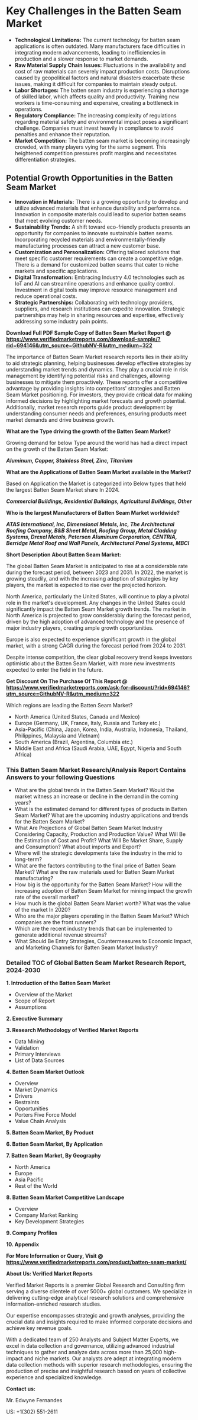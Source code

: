 <p class="">    <h1>Key Challenges in the Batten Seam Market</h1>    <ul>        <li>            <strong>Technological Limitations:</strong> The current technology for batten seam applications is often outdated. Many manufacturers face difficulties in integrating modern advancements, leading to inefficiencies in production and a slower response to market demands.        </li>        <li>            <strong>Raw Material Supply Chain Issues:</strong> Fluctuations in the availability and cost of raw materials can severely impact production costs. Disruptions caused by geopolitical factors and natural disasters exacerbate these issues, making it difficult for companies to maintain steady output.        </li>        <li>            <strong>Labor Shortages:</strong> The batten seam industry is experiencing a shortage of skilled labor, which affects quality and productivity. Training new workers is time-consuming and expensive, creating a bottleneck in operations.        </li>        <li>            <strong>Regulatory Compliance:</strong> The increasing complexity of regulations regarding material safety and environmental impact poses a significant challenge. Companies must invest heavily in compliance to avoid penalties and enhance their reputation.        </li>        <li>            <strong>Market Competition:</strong> The batten seam market is becoming increasingly crowded, with many players vying for the same segment. This heightened competition pressures profit margins and necessitates differentiation strategies.        </li>    </ul>        <h2>Potential Growth Opportunities in the Batten Seam Market</h1>    <ul>        <li>            <strong>Innovation in Materials:</strong> There is a growing opportunity to develop and utilize advanced materials that enhance durability and performance. Innovation in composite materials could lead to superior batten seams that meet evolving customer needs.        </li>        <li>            <strong>Sustainability Trends:</strong> A shift toward eco-friendly products presents an opportunity for companies to innovate sustainable batten seams. Incorporating recycled materials and environmentally-friendly manufacturing processes can attract a new customer base.        </li>        <li>            <strong>Customization and Personalization:</strong> Offering tailored solutions that meet specific customer requirements can create a competitive edge. There is a demand for customized batten seams that cater to niche markets and specific applications.        </li>        <li>            <strong>Digital Transformation:</strong> Embracing Industry 4.0 technologies such as IoT and AI can streamline operations and enhance quality control. Investment in digital tools may improve resource management and reduce operational costs.        </li>        <li>            <strong>Strategic Partnerships:</strong> Collaborating with technology providers, suppliers, and research institutions can expedite innovation. Strategic partnerships may help in sharing resources and expertise, effectively addressing some industry pain points.        </li>    </ul></p><p class=""><strong>Download Full PDF Sample Copy of Batten Seam Market Report @ <a href="https://www.verifiedmarketreports.com/download-sample/?rid=694146&utm_source=GithubNV-R&utm_medium=322" target="_blank">https://www.verifiedmarketreports.com/download-sample/?rid=694146&utm_source=GithubNV-R&utm_medium=322</a></strong></p><p>The importance of&nbsp;Batten Seam Market research reports lies in their ability to aid strategic planning, helping businesses develop effective strategies by understanding market trends and dynamics. They play a crucial role in risk management by identifying potential risks and challenges, allowing businesses to mitigate them proactively. These reports offer a competitive advantage by providing insights into competitors' strategies and Batten Seam Market positioning. For investors, they provide critical data for making informed decisions by highlighting market forecasts and growth potential. Additionally, market research reports guide product development by understanding consumer needs and preferences, ensuring products meet market demands and drive business growth.</p><p><strong>What are the&nbsp;Type driving the growth of the Batten Seam Market?</strong></p><p id="" class="">Growing demand for below Type around the world has had a direct impact on the growth of the Batten Seam Market:</p><p class=""><em><strong>Aluminum, Copper, Stainless Steel, Zinc, Titanium</strong></em></p><p class=""><strong>What are the&nbsp;Applications&nbsp;of Batten Seam Market available in the Market?</strong></p><p id="" class="">Based on Application the Market is categorized into Below types that held the largest Batten Seam Market share In 2024.</p><p class=""><em><strong>Commercial Buildings, Residential Buildings, Agricultural Buildings, Other</strong></em></p><p class=""><strong>Who is the largest Manufacturers of Batten Seam Market worldwide?</strong></p><p><em><strong>ATAS International, Inc, Dimensional Metals, Inc, The Architectural Roofing Company, B&B Sheet Metal, Roofing Group, Metal Cladding Systems, Drexel Metals, Petersen Aluminum Corporation, CENTRIA, Berridge Metal Roof and Wall Panels, Architectural Panel Systems, MBCI</strong></em></p><p id="" class=""><strong>Short Description About Batten Seam Market:</strong></p><p>The global Batten Seam Market is anticipated to rise at a considerable rate during the forecast period, between 2023 and 2031. In 2022, the market is growing steadily, and with the increasing adoption of strategies by key players, the market is expected to rise over the projected horizon.</p><p>North America, particularly the United States, will continue to play a pivotal role in the market's development. Any changes in the United States could significantly impact the Batten Seam Market growth trends. The market in North America is projected to grow considerably during the forecast period, driven by the high adoption of advanced technology and the presence of major industry players, creating ample growth opportunities.</p><p>Europe is also expected to experience significant growth in the global market, with a strong CAGR during the forecast period from 2024 to 2031.</p><p>Despite intense competition, the clear global recovery trend keeps investors optimistic about the Batten Seam Market, with more new investments expected to enter the field in the future.</p><p id="" class=""><strong>Get Discount On The Purchase Of This Report @ <a href="https://www.verifiedmarketreports.com/ask-for-discount/?rid=694146?utm_source=GithubNV-R&utm_medium=322" target="_blank">https://www.verifiedmarketreports.com/ask-for-discount/?rid=694146?utm_source=GithubNV-R&utm_medium=322</a></strong></p><p class="">Which regions are leading the Batten Seam Market?</p><ul><li>North America (United States, Canada and Mexico)</li><li>Europe (Germany, UK, France, Italy, Russia and Turkey etc.)</li><li>Asia-Pacific (China, Japan, Korea, India, Australia, Indonesia, Thailand, Philippines, Malaysia and Vietnam)</li><li>South America (Brazil, Argentina, Columbia etc.)</li><li>Middle East and Africa (Saudi Arabia, UAE, Egypt, Nigeria and South Africa)</li></ul><h3 id="" class="">This Batten Seam Market Research/Analysis Report Contains Answers to your following Questions</h3><ul><li>What are the global trends in the Batten Seam Market? Would the market witness an increase or decline in the demand in the coming years?</li><li>What is the estimated demand for different types of products in Batten Seam Market? What are the upcoming industry applications and trends for the Batten Seam Market?</li><li>What Are Projections of Global Batten Seam Market Industry Considering Capacity, Production and Production Value? What Will Be the Estimation of Cost and Profit? What Will Be Market Share, Supply and Consumption? What about imports and Export?</li><li>Where will the strategic developments take the industry in the mid to long-term?</li><li>What are the factors contributing to the final price of Batten Seam Market? What are the raw materials used for Batten Seam Market manufacturing?</li><li>How big is the opportunity for the Batten Seam Market? How will the increasing adoption of Batten Seam Market for mining impact the growth rate of the overall market?</li><li>How much is the global Batten Seam Market worth? What was the value of the market In 2020?</li><li>Who are the major players operating in the Batten Seam Market? Which companies are the front runners?</li><li>Which are the recent industry trends that can be implemented to generate additional revenue streams?</li><li>What Should Be Entry Strategies, Countermeasures to Economic Impact, and Marketing Channels for Batten Seam Market Industry?</li></ul><h3 id="" class="">Detailed TOC of Global Batten Seam Market Research Report, 2024-2030</h3><p id="" class=""><strong>1. Introduction of the Batten Seam Market</strong></p><ul><li>Overview of the Market</li><li>Scope of Report</li><li>Assumptions</li></ul><p id="" class=""><strong>2. Executive Summary</strong></p><p id="" class=""><strong>3. Research Methodology of Verified Market Reports</strong></p><ul><li>Data Mining</li><li>Validation</li><li>Primary Interviews</li><li>List of Data Sources</li></ul><p id="" class=""><strong>4. Batten Seam Market Outlook</strong></p><ul><li>Overview</li><li>Market Dynamics</li><li>Drivers</li><li>Restraints</li><li>Opportunities</li><li>Porters Five Force Model</li><li>Value Chain Analysis</li></ul><p id="" class=""><strong>5. Batten Seam Market, By Product</strong></p><p id="" class=""><strong>6. Batten Seam Market, By Application</strong></p><p id="" class=""><strong>7. Batten Seam Market, By Geography</strong></p><ul><li>North America</li><li>Europe</li><li>Asia Pacific</li><li>Rest of the World</li></ul><p id="" class=""><strong>8. Batten Seam Market Competitive Landscape</strong></p><ul><li>Overview</li><li>Company Market Ranking</li><li>Key Development Strategies</li></ul><p id="" class=""><strong>9. Company Profiles</strong></p><p id="" class=""><strong>10. Appendix</strong></p><p id="" class=""><strong>For More Information or Query, Visit @ <a href="https://www.verifiedmarketreports.com/product/batten-seam-market/" target="_blank">https://www.verifiedmarketreports.com/product/batten-seam-market/</a></strong></p><p id="" class=""><strong>About Us: Verified Market Reports</strong></p><p id="" class="">Verified Market Reports is a premier Global Research and Consulting firm serving a diverse clientele of over 5000+ global customers. We specialize in delivering cutting-edge analytical research solutions and comprehensive information-enriched research studies.</p><p id="" class="">Our expertise encompasses strategic and growth analyses, providing the crucial data and insights required to make informed corporate decisions and achieve key revenue goals.</p><p id="" class="">With a dedicated team of 250 Analysts and Subject Matter Experts, we excel in data collection and governance, utilizing advanced industrial techniques to gather and analyze data across more than 25,000 high-impact and niche markets. Our analysts are adept at integrating modern data collection methods with superior research methodologies, ensuring the production of precise and insightful research based on years of collective experience and specialized knowledge.</p><p id="" class=""><strong>Contact us:</strong></p><p id="" class="">Mr. Edwyne Fernandes</p><p id="" class="">US: +1(302) 551-2611</p>